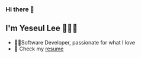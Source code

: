 ### Hi there 👋 
## I'm Yeseul Lee 👩🏻‍💻

- 🏃‍♀️Software Developer, passionate for what I love
- 💬 Check my [resume](https://leeys96.github.io/about)
<!--
**LEEYS96/LEEYS96** is a ✨ _special_ ✨ repository because its `README.md` (this file) appears on your GitHub profile.

Here are some ideas to get you started:

- 🔭 I’m currently working on ...
- 🌱 I’m currently learning ...
- 👯 I’m looking to collaborate on ...
- 🤔 I’m looking for help with ...
- 💬 Ask me about ...
- 📫 How to reach me: ...
- 😄 Pronouns: ...
- ⚡ Fun fact: ...
-->
